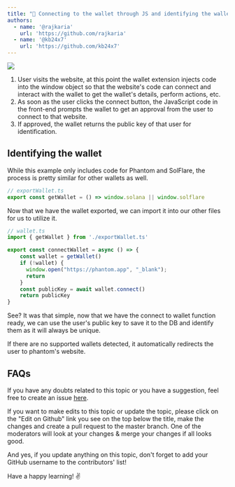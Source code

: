 ```yaml
---
title: "🔌 Connecting to the wallet through JS and identifying the wallet's owner"
authors:
  - name: '@rajkaria'
    url: 'https://github.com/rajkaria'
  - name: '@kb24x7'
    url: 'https://github.com/kb24x7'
---
```


![](../.gitbook/assets/code-1.png)

1. User visits the website, at this point the wallet extension injects code into the window object so that the website's code can connect and interact with the wallet to get the wallet's details, perform actions, etc.
2. As soon as the user clicks the connect button, the JavaScript code in the front-end prompts the wallet to get an approval from the user to connect to that website.
3. If approved, the wallet returns the public key of that user for identification.

## Identifying the wallet

While this example only includes code for Phantom and SolFlare, the process is pretty similar for other wallets as well.

```javascript
// exportWallet.ts
export const getWallet = () => window.solana || window.solflare
```

Now that we have the wallet exported, we can import it into our other files for us to utilize it.

```javascript
// wallet.ts
import { getWallet } from './exportWallet.ts'

export const connectWallet = async () => {
    const wallet = getWallet()
    if (!wallet) {
      window.open("https://phantom.app", "_blank"); 
      return
    }
    const publicKey = await wallet.connect()
    return publicKey
}
```

See? It was that simple, now that we have the connect to wallet function ready, we can use the user's public key to save it to the DB and identify them as it will always be unique.

If there are no supported wallets detected, it automatically redirects the user to phantom's website.

## FAQs

If you have any doubts related to this topic or you have a suggestion, feel free to create an issue [here](https://github.com/SuperteamDAO/ground-zero/issues).

If you want to make edits to this topic or update the topic, please click on the "Edit on Github" link you see on the top below the title, make the changes and create a pull request to the master branch. One of the moderators will look at your changes & merge your changes if all looks good.

And yes, if you update anything on this topic, don't forget to add your GitHub username to the contributors' list!

Have a happy learning! ✌️
